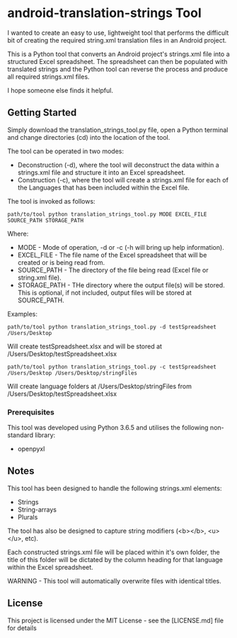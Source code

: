 # android-translation-strings Tool

I wanted to create an easy to use, lightweight tool that performs the difficult bit of creating the required string.xml translation files in an Android project. 

This is a Python tool that converts an Android project's strings.xml file into a structured Excel spreadsheet. The spreadsheet can then be populated with translated strings and the Python tool can reverse the process and produce all required strings.xml files.

I hope someone else finds it helpful.  

## Getting Started

Simply download the translation_strings_tool.py file, open a Python terminal and change directories (cd) into the location of the tool.

The tool can be operated in two modes:  
* Deconstruction (-d), where the tool will deconstruct the data within a strings.xml file and structure it into an Excel spreadsheet. 
* Construction (-c), where the tool will create a strings.xml file for each of the Languages that has been included within the Excel file.

The tool is invoked as follows:

```
path/to/tool python translation_strings_tool.py MODE EXCEL_FILE SOURCE_PATH STORAGE_PATH
```

Where:

* MODE - Mode of operation, -d or -c (-h will bring up help information).
* EXCEL_FILE - The file name of the Excel spreadsheet that will be created or is being read from.
* SOURCE_PATH	- The directory of the file being read (Excel file or string.xml file).
* STORAGE_PATH - THe directory where the output file(s) will be stored. This is optional, if not included, output files will be stored at SOURCE_PATH.

Examples:

```
path/to/tool python translation_strings_tool.py -d testSpreadsheet /Users/Desktop
```
Will create testSpreadsheet.xlsx and will be stored at /Users/Desktop/testSpreadsheet.xlsx
```
path/to/tool python translation_strings_tool.py -c testSpreadsheet /Users/Desktop /Users/Desktop/stringFiles
```
Will create language folders at /Users/Desktop/stringFiles from /Users/Desktop/testSpreadsheet.xlsx

### Prerequisites

This tool was developed using Python 3.6.5 and utilises the following non-standard library:

* openpyxl

## Notes

This tool has been designed to handle the following strings.xml elements:

* Strings
* String-arrays
* Plurals

The tool has also be designed to capture string modifiers (\<b>\</b>, \<u>\</u>, etc).

Each constructed strings.xml file will be placed within it's own folder, the title of this folder will be dictated by the column heading for that language within the Excel spreadsheet. 

WARNING - This tool will automatically overwrite files with identical titles.

## License

This project is licensed under the MIT License - see the [LICENSE.md] file for details
